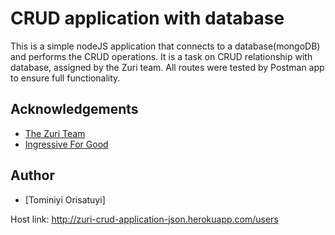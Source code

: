 # CRUD application with database


This is a simple nodeJS application that connects to a database(mongoDB) and performs the CRUD operations. It is a task on CRUD relationship with database, assigned by the Zuri team. 
All routes were tested by Postman app to ensure full functionality.


## Acknowledgements

 - [The Zuri Team](https://training.zuri.team/)
 - [Ingressive For Good](https://ingressive.org/)

  
## Author

- [Tominiyi Orisatuyi]

Host link:  http://zuri-crud-application-json.herokuapp.com/users
